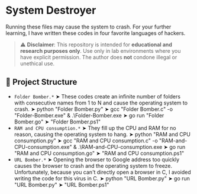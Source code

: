# System Destroyer

Running these files may cause the system to crash.
For your further learning, I have written these codes in four favorite languages ​​of hackers.

> ⚠️ **Disclaimer**: This repository is intended for **educational and research purposes only**. Use only in lab environments where you have explicit permission. The author does **not** condone illegal or unethical use.

## 📂 Project Structure

- `Folder Bomber.*`
  ➤ These codes create an infinite number of folders with consecutive names from 1 to N and cause the operating system to crash.
  ➤ python "Folder Bomber.py"
  ➤ gcc "Folder Bomber.c" -o "Folder-Bomber.exe" & .\Folder-Bomber.exe
  ➤ go run "Folder Bomber.go"
  ➤ "Folder Bomber.ps1"
- `RAM and CPU consumption.*`
  ➤ They fill up the CPU and RAM for no reason, causing the operating system to hang.
  ➤ python "RAM and CPU consumption.py"
  ➤ gcc "RAM and CPU consumption.c" -o "RAM-and-CPU-consumption.exe" & .\RAM-and-CPU-consumption.exe
  ➤ go run "RAM and CPU consumption.go"
  ➤ "RAM and CPU consumption.ps1"
- `URL Bomber.*`
  ➤ Opening the browser to Google address too quickly causes the browser to crash and the operating system to freeze. Unfortunately, because you can't directly open a browser in C, I avoided writing the code for this virus in C.
  ➤ python "URL Bomber.py"
  ➤ go run "URL Bomber.py"
  ➤ "URL Bomber.ps1"
